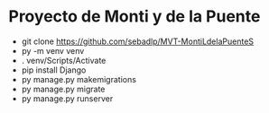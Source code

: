 # Proyecto de Monti y de la Puente
- git clone https://github.com/sebadlp/MVT-MontiLdelaPuenteS
- py -m venv venv
- . venv/Scripts/Activate
- pip install Django
- py manage.py makemigrations
- py manage.py migrate
- py manage.py runserver
